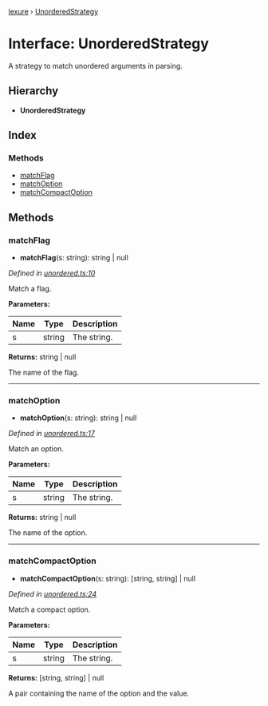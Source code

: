 [lexure](../README.md) › [UnorderedStrategy](unorderedstrategy.md)

# Interface: UnorderedStrategy

A strategy to match unordered arguments in parsing.

## Hierarchy

* **UnorderedStrategy**

## Index

### Methods

* [matchFlag](unorderedstrategy.md#matchflag)
* [matchOption](unorderedstrategy.md#matchoption)
* [matchCompactOption](unorderedstrategy.md#matchcompactoption)

## Methods

###  matchFlag

* **matchFlag**(s: string): string | null

*Defined in [unordered.ts:10](https://github.com/1Computer1/lexure/blob/1fda5db/src/unordered.ts#L10)*

Match a flag.

**Parameters:**

Name | Type | Description |
------ | ------ | ------ |
s | string | The string. |

**Returns:** string | null

The name of the flag.

___

###  matchOption

* **matchOption**(s: string): string | null

*Defined in [unordered.ts:17](https://github.com/1Computer1/lexure/blob/1fda5db/src/unordered.ts#L17)*

Match an option.

**Parameters:**

Name | Type | Description |
------ | ------ | ------ |
s | string | The string. |

**Returns:** string | null

The name of the option.

___

###  matchCompactOption

* **matchCompactOption**(s: string): [string, string] | null

*Defined in [unordered.ts:24](https://github.com/1Computer1/lexure/blob/1fda5db/src/unordered.ts#L24)*

Match a compact option.

**Parameters:**

Name | Type | Description |
------ | ------ | ------ |
s | string | The string. |

**Returns:** [string, string] | null

A pair containing the name of the option and the value.
